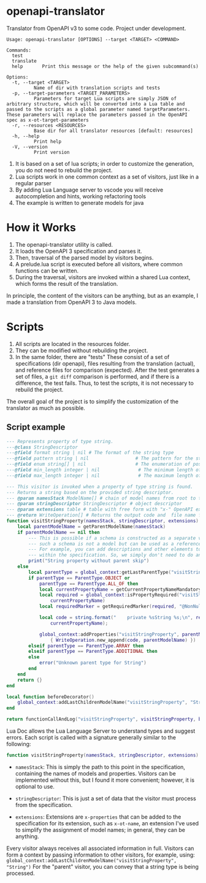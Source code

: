 
# openapi-translator

Translator from OpenAPI v3 to some code. Project under development.

```text
Usage: openapi-translator [OPTIONS] --target <TARGET> <COMMAND>

Commands:
  test       
  translate  
  help       Print this message or the help of the given subcommand(s)

Options:
  -t, --target <TARGET>
          Name of dir with translation scripts and tests
  -p, --target-parameters <TARGET_PARAMETERS>
          Parameters for target Lua scripts are simply JSON of arbitrary structure, which will be converted into a Lua table and passed to the scripts as a global parameter named targetParameters. These parameters will replace the parameters passed in the OpenAPI spec as x-ot-target-parameters
  -r, --resources <RESOURCES>
          Base dir for all translator resources [default: resources]
  -h, --help
          Print help
  -V, --version
          Print version
```

1. It is based on a set of lua scripts; in order to customize the generation, you do not need to rebuild the project.
2. Lua scripts work in one common context as a set of visitors, just like in a regular parser
3. By adding Lua Language server to vscode you will receive autocompletion and hints, working refactoring tools
4. The example is written to generate models for java

# How it Works

1. The openapi-translator utility is called.
2. It loads the OpenAPI 3 specification and parses it.
3. Then, traversal of the parsed model by visitors begins.
4. A prelude.lua script is executed before all visitors, where common functions can be written.
5. During the traversal, visitors are invoked within a shared Lua context, which forms the result of the translation.

In principle, the content of the visitors can be anything, but as an example, I made a translation from OpenAPI 3 to Java models.

# Scripts

1. All scripts are located in the resources folder.
2. They can be modified without rebuilding the project.
3. In the same folder, there are "tests" These consist of a set of specifications (dir openapi), files resulting from the translation (actual), and reference files for comparison (expected). After the test generates a set of files, a `git diff` comparison is performed, and if there is a difference, the test fails. Thus, to test the scripts, it is not necessary to rebuild the project.

The overall goal of the project is to simplify the customization of the translator as much as possible.

## Script example

```lua
--- Represents property of type string.
---@class StringDescriptor
---@field format string | nil # The format of the string type
---@field pattern string | nil                 # The pattern for the string type
---@field enum string[] | nil                  # The enumeration of possible string values
---@field min_length integer | nil              # The minimum length of the string
---@field max_length integer | nil              # The maximum length of the string

--- This visitor is invoked when a property of type string is found.
--- Returns a string based on the provided string descriptor.
--- @param namesStack ModelName[] # chain of model names from root to this point
--- @param stringDescriptor StringDescriptor # object descriptor
--- @param extensions table # table with free form with "x-" OpenAPI extensions for this level of spec
--- @return WriteOperation[] # Returns the output code and  file name for writing code
function visitStringProperty(namesStack, stringDescriptor, extensions)
    local parentModelName = getParentModelName(namesStack)
    if parentModelName == nil then
        --- This is possible if a schema is constructed as a separate value;
        --- such a schema is not a model but can be used as a reference in other schemas.
        --- For example, you can add descriptions and other elements to it instead of copying them
        --- within the specification. So, we simply don't need to do anything in this case.
        print("String property without parent skip")
    else
        local parentType = global_context:getLastParentType("visitStringProperty")
        if parentType == ParentType.OBJECT or
            parentType == ParentType.ALL_OF then
            local currentPropertyName = getCurrentPropertyNameMandatory(namesStack)
            local required = global_context:isPropertyRequired("visitStringProperty", parentModelName,
                currentPropertyName)
            local requiredMarker = getRequiredMarker(required, "@NonNull ")

            local code = string.format("    private %sString %s;\n", requiredMarker,
                currentPropertyName);

            global_context:addProperties("visitStringProperty", parentModelName,
                { WriteOperation.new_append(code, parentModelName) })
        elseif parentType == ParentType.ARRAY then
        elseif parentType == ParentType.ADDITIONAL then
        else
            error("Unknown parent type for String")
        end
    end
    return {}
end

local function beforeDecorator()
    global_context:addLastChildrenModelName("visitStringProperty", "String")
end

return functionCallAndLog("visitStringProperty", visitStringProperty, beforeDecorator)

```

Lua Doc allows the Lua Language Server to understand types and suggest errors. Each script is called with a signature generally similar to the following:

```lua
function visitStringProperty(namesStack, stringDescriptor, extensions)
```

- `namesStack`: This is simply the path to this point in the specification, containing the names of models and properties. Visitors can be implemented without this, but I found it more convenient; however, it is optional to use.

- `stringDescriptor`: This is just a set of data that the visitor must process from the specification.

- `extensions`: Extensions are `x-properties` that can be added to the specification for its extension, such as `x-ot-name`, an extension I've used to simplify the assignment of model names; in general, they can be anything.

Every visitor always receives all associated information in full. Visitors can form a context by passing information to other visitors, for example, using:
`global_context:addLastChildrenModelName("visitStringProperty", "String")`
For the "parent" visitor, you can convey that a string type is being processed.
